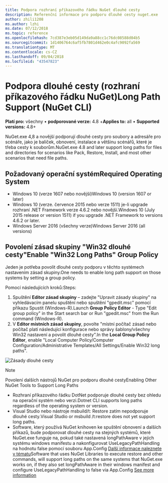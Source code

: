 ```yaml
---
title: Podpora rozhraní příkazového řádku NuGet dlouhé cesty
description: Referenční informace pro podporu dlouhé cesty nuget.exe
author: zhili1208
ms.author: lzhi
ms.date: 07/12/2018
ms.topic: reference
ms.openlocfilehash: 7cd387e3eb05d149da9a88cc1c76dc08588d04b5
ms.sourcegitcommit: 1d1406764c6af5fb7801d462e0c4afc9092fa569
ms.translationtype: MT
ms.contentlocale: cs-CZ
ms.lasthandoff: 09/04/2018
ms.locfileid: "43547823"
---
```

# <a name="long-path-support-nuget-cli"></a><span data-ttu-id="66a8c-103">Podpora dlouhé cesty (rozhraní příkazového řádku NuGet)</span><span class="sxs-lookup"><span data-stu-id="66a8c-103">Long Path Support (NuGet CLI)</span></span>

<span data-ttu-id="66a8c-104">**Platí pro:** všechny &bullet; **podporované verze:** 4.8 +</span><span class="sxs-lookup"><span data-stu-id="66a8c-104">**Applies to:** all &bullet; **Supported versions:** 4.8+</span></span>

<span data-ttu-id="66a8c-105">NuGet.exe 4,8 a novější podporují dlouhé cesty pro soubory a adresáře pro scénáře, jako je balíček, obnovení, instalace a většinu scénářů, které je třeba cesty k souborům.</span><span class="sxs-lookup"><span data-stu-id="66a8c-105">NuGet.exe 4.8 and later support long paths for files and directories for scenarios like Pack, Restore, Install, and most other scenarios that need file paths.</span></span>

## <a name="required-operating-system"></a><span data-ttu-id="66a8c-106">Požadovaný operační systém</span><span class="sxs-lookup"><span data-stu-id="66a8c-106">Required Operating System</span></span>

-   <span data-ttu-id="66a8c-107">Windows 10 (verze 1607 nebo novější)</span><span class="sxs-lookup"><span data-stu-id="66a8c-107">Windows 10 (version 1607 or later)</span></span>
-   <span data-ttu-id="66a8c-108">Windows 10 (verze. července 2015 nebo verze 1511) je-li upgrade rozhraní .NET Framework verze 4.6.2 nebo novější.</span><span class="sxs-lookup"><span data-stu-id="66a8c-108">Windows 10 (July 2015 release or version 1511) if you upgrade .NET Framework to versions 4.6.2 or later.</span></span>
-   <span data-ttu-id="66a8c-109">Windows Server 2016 (všechny verze)</span><span class="sxs-lookup"><span data-stu-id="66a8c-109">Windows Server 2016 (all versions)</span></span>

## <a name="enable-win32-long-paths-group-policy"></a><span data-ttu-id="66a8c-110">Povolení zásad skupiny "Win32 dlouhé cesty"</span><span class="sxs-lookup"><span data-stu-id="66a8c-110">Enable "Win32 Long Paths" Group Policy</span></span>

<span data-ttu-id="66a8c-111">Jeden je potřeba povolit dlouhé cesty podporu v těchto systémech nastavením zásad skupiny.</span><span class="sxs-lookup"><span data-stu-id="66a8c-111">One needs to enable long path support on those systems by setting a group policy.</span></span>

<span data-ttu-id="66a8c-112">Pomocí následujících kroků:</span><span class="sxs-lookup"><span data-stu-id="66a8c-112">Steps:</span></span>
1. <span data-ttu-id="66a8c-113">Spuštění **Editor zásad skupiny** – zadejte "Upravit zásady skupiny" na vyhledávacím panelu spuštění nebo spuštění "gpedit.msc" pomocí příkazu Spustit (Windows-R).</span><span class="sxs-lookup"><span data-stu-id="66a8c-113">Launch **Group Policy Editor** - Type "Edit group policy" in the Start search bar or Run "gpedit.msc" from the Run command (Windows-R).</span></span>
2. <span data-ttu-id="66a8c-114">V **Editor místních zásad skupiny**, povolte "místní počítač zásad nebo počítač platí následující konfigurace nebo správy šablony/všechny Win32 nastavení a povolit dlouhé cesty".</span><span class="sxs-lookup"><span data-stu-id="66a8c-114">In the **Local Group Policy Editor**, enable "Local Computer Policy/Computer Configuration/Administrative Templates/All Settings/Enable Win32 long paths".</span></span>

![Zásady dlouhé cesty](media/LongPathPolicy.png)


> [!Note]
> <span data-ttu-id="66a8c-116">Povolení dalších nástrojů NuGet pro podporu dlouhé cesty</span><span class="sxs-lookup"><span data-stu-id="66a8c-116">Enabling Other NuGet Tools to Support Long Paths</span></span>
>
> -   <span data-ttu-id="66a8c-117">Rozhraní příkazového řádku DotNet podporuje dlouhé cesty bez ohledu na operační systém nebo verzi.</span><span class="sxs-lookup"><span data-stu-id="66a8c-117">Dotnet CLI supports long paths regardless of the operating system or version.</span></span>
> -   <span data-ttu-id="66a8c-118">Visual Studio nebo nástroje msbuild/t: Restore zatím nepodporuje dlouhé cesty.</span><span class="sxs-lookup"><span data-stu-id="66a8c-118">Visual Studio or msbuild /t:restore does not yet support long paths.</span></span>
> -   <span data-ttu-id="66a8c-119">Software, který používá NuGet knihoven ke spuštění obnovení a dalších příkazů, bude podporovat dlouhé cesty na stejných systémů, které NuGet.exe funguje na, pokud také nastavená longPathAware v jejich systému windows manifestu a nakonfigurovat UseLegacyPathHandling na hodnotu false pomocí souboru App.Config [ Další informace naleznete v tématu](https://blogs.msdn.microsoft.com/jeremykuhne/2016/07/30/net-4-6-2-and-long-paths-on-windows-10/)</span><span class="sxs-lookup"><span data-stu-id="66a8c-119">Software that uses NuGet Libraries to execute restore and other commands, will support long paths on the same systems that NuGet.exe works on, if they also set longPathAware in their windows manifest and configure UseLegacyPathHandling to false via App.Config [See more information](https://blogs.msdn.microsoft.com/jeremykuhne/2016/07/30/net-4-6-2-and-long-paths-on-windows-10/)</span></span>

